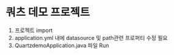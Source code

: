 # 쿼츠 데모 프로젝트
1. 프로젝트 import
2. application.yml 내에 datasource 및 path관련 프로퍼티 수정 필요
3. QuartzdemoApplication.java 파일 Run

